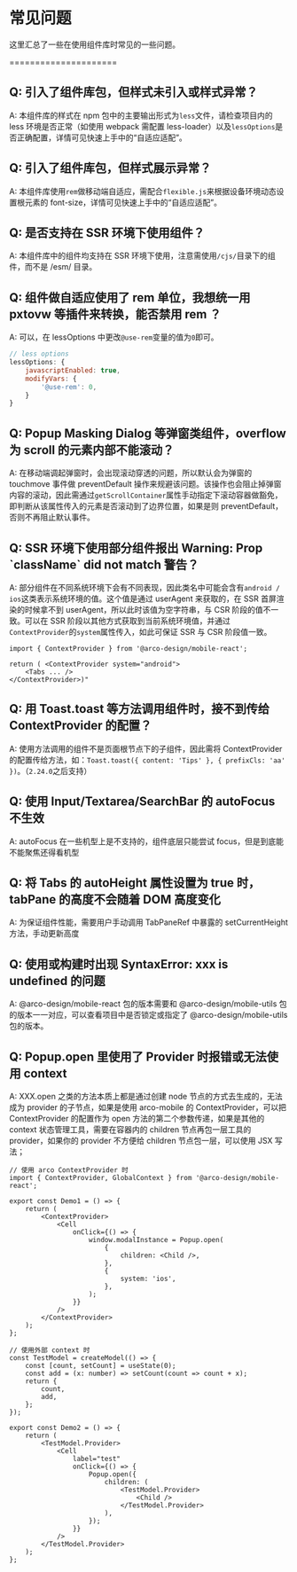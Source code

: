 # 常见问题

这里汇总了一些在使用组件库时常见的一些问题。

=====================

## Q: 引入了组件库包，但样式未引入或样式异常？

A: 本组件库的样式在 npm 包中的主要输出形式为`less`文件，请检查项目内的 less 环境是否正常（如使用 webpack 需配置 less-loader）以及`lessOptions`是否正确配置，详情可见快速上手中的“自适应适配”。

## Q: 引入了组件库包，但样式展示异常？

A: 本组件库使用`rem`做移动端自适应，需配合`flexible.js`来根据设备环境动态设置根元素的 font-size，详情可见快速上手中的“自适应适配”。

## Q: 是否支持在 SSR 环境下使用组件？

A: 本组件库中的组件均支持在 SSR 环境下使用，注意需使用`/cjs/`目录下的组件，而不是 /esm/ 目录。

## Q: 组件做自适应使用了 rem 单位，我想统一用 pxtovw 等插件来转换，能否禁用 rem ？

A: 可以，在 lessOptions 中更改`@use-rem`变量的值为`0`即可。

```js
// less options
lessOptions: {
    javascriptEnabled: true,
    modifyVars: {
        '@use-rem': 0,
    }
}
```

## Q: Popup Masking Dialog 等弹窗类组件，overflow 为 scroll 的元素内部不能滚动？

A: 在移动端调起弹窗时，会出现滚动穿透的问题，所以默认会为弹窗的 touchmove 事件做 preventDefault 操作来规避该问题。该操作也会阻止掉弹窗内容的滚动，因此需通过`getScrollContainer`属性手动指定下滚动容器做豁免，即判断从该属性传入的元素是否滚动到了边界位置，如果是则 preventDefault，否则不再阻止默认事件。

## Q: SSR 环境下使用部分组件报出 Warning: Prop \`className\` did not match 警告？

A: 部分组件在不同系统环境下会有不同表现，因此类名中可能会含有`android / ios`这类表示系统环境的值。这个值是通过 userAgent 来获取的，在 SSR 首屏渲染的时候拿不到 userAgent，所以此时该值为空字符串，与 CSR 阶段的值不一致。可以在 SSR 阶段以其他方式获取到当前系统环境值，并通过`ContextProvider`的`system`属性传入，如此可保证 SSR 与 CSR 阶段值一致。

```tsx
import { ContextProvider } from '@arco-design/mobile-react';

return ( <ContextProvider system="android">
    <Tabs ... />
</ContextProvider>)"
```

## Q: 用 Toast.toast 等方法调用组件时，接不到传给 ContextProvider 的配置？

A: 使用方法调用的组件不是页面根节点下的子组件，因此需将 ContextProvider 的配置传给方法，如：`Toast.toast({ content: 'Tips' }, { prefixCls: 'aa' })`。（`2.24.0`之后支持）

## Q: 使用 Input/Textarea/SearchBar 的 autoFocus 不生效

A: autoFocus 在一些机型上是不支持的，组件底层只能尝试 focus，但是到底能不能聚焦还得看机型

## Q: 将 Tabs 的 autoHeight 属性设置为 true 时，tabPane 的高度不会随着 DOM 高度变化

A: 为保证组件性能，需要用户手动调用 TabPaneRef 中暴露的 setCurrentHeight 方法，手动更新高度

## Q: 使用或构建时出现 SyntaxError: xxx is undefined 的问题

A: @arco-design/mobile-react 包的版本需要和 @arco-design/mobile-utils 包的版本一一对应，可以查看项目中是否锁定或指定了 @arco-design/mobile-utils 包的版本。

## Q: Popup.open 里使用了 Provider 时报错或无法使用 context

A: XXX.open 之类的方法本质上都是通过创建 node 节点的方式去生成的，无法成为 provider 的子节点，如果是使用 arco-mobile 的 ContextProvider，可以把 ContextProvider 的配置作为 open 方法的第二个参数传递，如果是其他的 context 状态管理工具，需要在容器内的 children 节点再包一层工具的 provider，如果你的 provider 不方便给 children 节点包一层，可以使用 JSX 写法；

```tsx
// 使用 arco ContextProvider 时
import { ContextProvider, GlobalContext } from '@arco-design/mobile-react';

export const Demo1 = () => {
    return (
        <ContextProvider>
            <Cell
                onClick={() => {
                    window.modalInstance = Popup.open(
                        {
                            children: <Child />,
                        },
                        {
                            system: 'ios',
                        },
                    );
                }}
            />
        </ContextProvider>
    );
};

// 使用外部 context 时
const TestModel = createModel(() => {
    const [count, setCount] = useState(0);
    const add = (x: number) => setCount(count => count + x);
    return {
        count,
        add,
    };
});

export const Demo2 = () => {
    return (
        <TestModel.Provider>
            <Cell
                label="test"
                onClick={() => {
                    Popup.open({
                        children: (
                            <TestModel.Provider>
                                <Child />
                            </TestModel.Provider>
                        ),
                    });
                }}
            />
        </TestModel.Provider>
    );
};
```
